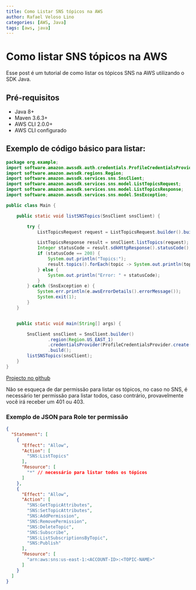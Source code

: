 ```yaml
---
title: Como Listar SNS tópicos na AWS
author: Rafael Veloso Lino
categories: [AWS, Java]
tags: [aws, java]
---
```


<h1>Como listar SNS tópicos na AWS</h1>

Esse post é um tutorial de como listar os tópicos SNS na AWS utilizando o SDK Java.

<h2>Pré-requisitos</h2>

- Java 8+
- Maven 3.6.3+
- AWS CLI 2.0.0+
- AWS CLI configurado

<h2>Exemplo de código básico para listar:</h2>

```java
package org.example;
import software.amazon.awssdk.auth.credentials.ProfileCredentialsProvider;
import software.amazon.awssdk.regions.Region;
import software.amazon.awssdk.services.sns.SnsClient;
import software.amazon.awssdk.services.sns.model.ListTopicsRequest;
import software.amazon.awssdk.services.sns.model.ListTopicsResponse;
import software.amazon.awssdk.services.sns.model.SnsException;

public class Main {

    public static void listSNSTopics(SnsClient snsClient) {

        try {
            ListTopicsRequest request = ListTopicsRequest.builder().build();

            ListTopicsResponse result = snsClient.listTopics(request);
            Integer statusCode = result.sdkHttpResponse().statusCode();
            if (statusCode == 200) {
                System.out.println("Topics:");
                result.topics().forEach(topic -> System.out.println(topic.topicArn()));
            } else {
                System.out.println("Error: " + statusCode);
            }
        } catch (SnsException e) {
            System.err.println(e.awsErrorDetails().errorMessage());
            System.exit(1);
        }
    }


    public static void main(String[] args) {

        SnsClient snsClient = SnsClient.builder()
                .region(Region.US_EAST_1)
                .credentialsProvider(ProfileCredentialsProvider.create())
                .build();
        listSNSTopics(snsClient);
    }
}
```

<a href="https://github.com/Rafaellinos/aws-list-topics">Projecto no github</a>

<p>Não se esqueça de dar permissão para listar os tópicos, no caso no SNS, é necessário ter permissão para listar 
todos, caso contrário, provavelmente você irá receber um 401 ou 403.</p>

<h3>Exemplo de JSON para Role ter permissão </h3>

```json
{
  "Statement": [
    {
      "Effect": "Allow",
      "Action": [
        "SNS:ListTopics"
      ],
      "Resource": [
        "*" // necessário para listar todos os tópicos
      ]
    },
    {
      "Effect": "Allow",
      "Action": [
        "SNS:GetTopicAttributes",
        "SNS:SetTopicAttributes",
        "SNS:AddPermission",
        "SNS:RemovePermission",
        "SNS:DeleteTopic",
        "SNS:Subscribe",
        "SNS:ListSubscriptionsByTopic",
        "SNS:Publish"
      ],
      "Resource": [
        "arn:aws:sns:us-east-1:<ACCOUNT-ID>:<TOPIC-NAME>"
      ]
    }
  ]
}
```
